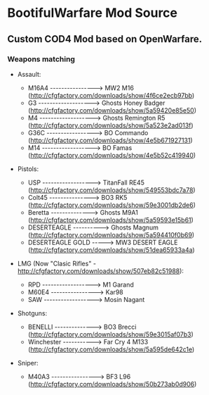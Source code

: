 # BootifulWarfare Mod Source
## Custom COD4 Mod based on OpenWarfare.

### Weapons matching

* Assault:
	* M16A4 ----------------> MW2 M16 (http://cfgfactory.com/downloads/show/4f6ce2ecb97bb)
	* G3 -------------------> Ghosts Honey Badger (http://cfgfactory.com/downloads/show/5a59420e85e50)
	* M4 -------------------> Ghosts Remington R5 (http://cfgfactory.com/downloads/show/5a523e2ad013f)
	* G36C -----------------> BO Commando (http://cfgfactory.com/downloads/show/4e5b671927131)
	* M14 ------------------> BO Famas (http://cfgfactory.com/downloads/show/4e5b52c419940)

* Pistols:
	* USP ------------------> TitanFall RE45 (http://cfgfactory.com/downloads/show/549553bdc7a78)
	* Colt45 ---------------> BO3 RK5 (http://cfgfactory.com/downloads/show/59e3001db2de6)
	* Beretta --------------> Ghosts M9A1 (http://cfgfactory.com/downloads/show/5a59593e15b61)
	* DESERTEAGLE ----------> Ghosts Magnum (http://cfgfactory.com/downloads/show/5a594410f0b69)
	* DESERTEAGLE GOLD -----> MW3 DESERT EAGLE (http://cfgfactory.com/downloads/show/51dea65933a4a)

* LMG (Now "Clasic Rifles" - http://cfgfactory.com/downloads/show/507eb82c51988):
	* RPD ------------------> M1 Garand 
	* M60E4 ----------------> Kar98
	* SAW ------------------> Mosin Nagant

* Shotguns:
	* BENELLI --------------> BO3 Brecci (http://cfgfactory.com/downloads/show/59e3015af07b3)
	* Winchester -----------> Far Cry 4 M133 (http://cfgfactory.com/downloads/show/5a595de642c1e)
	
* Sniper:
	* M40A3 ----------------> BF3 L96 (http://cfgfactory.com/downloads/show/50b273ab0d906)